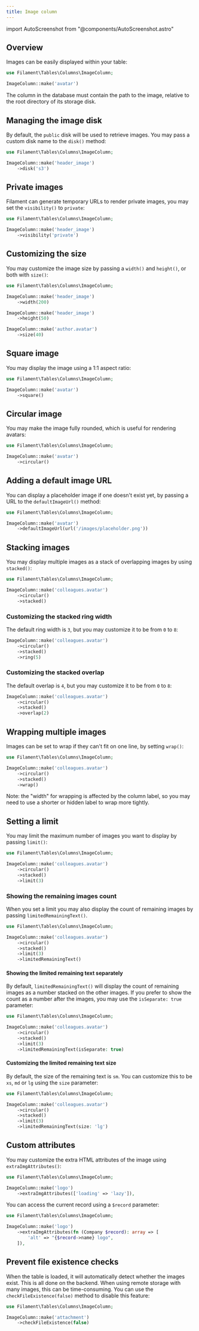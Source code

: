 ```yaml
---
title: Image column
---
```

import AutoScreenshot from "@components/AutoScreenshot.astro"

## Overview

Images can be easily displayed within your table:

```php
use Filament\Tables\Columns\ImageColumn;

ImageColumn::make('avatar')
```

The column in the database must contain the path to the image, relative to the root directory of its storage disk.

<AutoScreenshot name="tables/columns/image/simple" alt="Image column" version="4.x" />

## Managing the image disk

By default, the `public` disk will be used to retrieve images. You may pass a custom disk name to the `disk()` method:

```php
use Filament\Tables\Columns\ImageColumn;

ImageColumn::make('header_image')
    ->disk('s3')
```

## Private images

Filament can generate temporary URLs to render private images, you may set the `visibility()` to `private`:

```php
use Filament\Tables\Columns\ImageColumn;

ImageColumn::make('header_image')
    ->visibility('private')
```

## Customizing the size

You may customize the image size by passing a `width()` and `height()`, or both with `size()`:

```php
use Filament\Tables\Columns\ImageColumn;

ImageColumn::make('header_image')
    ->width(200)

ImageColumn::make('header_image')
    ->height(50)

ImageColumn::make('author.avatar')
    ->size(40)
```

## Square image

You may display the image using a 1:1 aspect ratio:

```php
use Filament\Tables\Columns\ImageColumn;

ImageColumn::make('avatar')
    ->square()
```

<AutoScreenshot name="tables/columns/image/square" alt="Square image column" version="4.x" />

## Circular image

You may make the image fully rounded, which is useful for rendering avatars:

```php
use Filament\Tables\Columns\ImageColumn;

ImageColumn::make('avatar')
    ->circular()
```

<AutoScreenshot name="tables/columns/image/circular" alt="Circular image column" version="4.x" />

## Adding a default image URL

You can display a placeholder image if one doesn't exist yet, by passing a URL to the `defaultImageUrl()` method:

```php
use Filament\Tables\Columns\ImageColumn;

ImageColumn::make('avatar')
    ->defaultImageUrl(url('/images/placeholder.png'))
```

## Stacking images

You may display multiple images as a stack of overlapping images by using `stacked()`:

```php
use Filament\Tables\Columns\ImageColumn;

ImageColumn::make('colleagues.avatar')
    ->circular()
    ->stacked()
```

<AutoScreenshot name="tables/columns/image/stacked" alt="Stacked image column" version="4.x" />

### Customizing the stacked ring width

The default ring width is `3`, but you may customize it to be from `0` to `8`:

```php
ImageColumn::make('colleagues.avatar')
    ->circular()
    ->stacked()
    ->ring(5)
```

### Customizing the stacked overlap

The default overlap is `4`, but you may customize it to be from `0` to `8`:

```php
ImageColumn::make('colleagues.avatar')
    ->circular()
    ->stacked()
    ->overlap(2)
```

## Wrapping multiple images

Images can be set to wrap if they can't fit on one line, by setting `wrap()`:

```php
use Filament\Tables\Columns\ImageColumn;

ImageColumn::make('colleagues.avatar')
    ->circular()
    ->stacked()
    ->wrap()
```

Note: the "width" for wrapping is affected by the column label, so you may need to use a shorter or hidden label to wrap more tightly.

## Setting a limit

You may limit the maximum number of images you want to display by passing `limit()`:

```php
use Filament\Tables\Columns\ImageColumn;

ImageColumn::make('colleagues.avatar')
    ->circular()
    ->stacked()
    ->limit(3)
```

<AutoScreenshot name="tables/columns/image/limited" alt="Limited image column" version="4.x" />

### Showing the remaining images count

When you set a limit you may also display the count of remaining images by passing `limitedRemainingText()`. 

```php
use Filament\Tables\Columns\ImageColumn;

ImageColumn::make('colleagues.avatar')
    ->circular()
    ->stacked()
    ->limit(3)
    ->limitedRemainingText()
```

<AutoScreenshot name="tables/columns/image/limited-remaining-text" alt="Limited image column with remaining text" version="4.x" />

#### Showing the limited remaining text separately

By default, `limitedRemainingText()` will display the count of remaining images as a number stacked on the other images. If you prefer to show the count as a number after the images, you may use the `isSeparate: true` parameter:

```php
use Filament\Tables\Columns\ImageColumn;

ImageColumn::make('colleagues.avatar')
    ->circular()
    ->stacked()
    ->limit(3)
    ->limitedRemainingText(isSeparate: true)
```

<AutoScreenshot name="tables/columns/image/limited-remaining-text-separately" alt="Limited image column with remaining text separately" version="4.x" />

#### Customizing the limited remaining text size

By default, the size of the remaining text is `sm`. You can customize this to be `xs`, `md` or `lg` using the `size` parameter:

```php
use Filament\Tables\Columns\ImageColumn;

ImageColumn::make('colleagues.avatar')
    ->circular()
    ->stacked()
    ->limit(3)
    ->limitedRemainingText(size: 'lg')
```

## Custom attributes

You may customize the extra HTML attributes of the image using `extraImgAttributes()`:

```php
use Filament\Tables\Columns\ImageColumn;

ImageColumn::make('logo')
    ->extraImgAttributes(['loading' => 'lazy']),
```

You can access the current record using a `$record` parameter:

```php
use Filament\Tables\Columns\ImageColumn;

ImageColumn::make('logo')
    ->extraImgAttributes(fn (Company $record): array => [
        'alt' => "{$record->name} logo",
    ]),
```

## Prevent file existence checks

When the table is loaded, it will automatically detect whether the images exist. This is all done on the backend. When using remote storage with many images, this can be time-consuming. You can use the `checkFileExistence(false)` method to disable this feature:

```php
use Filament\Tables\Columns\ImageColumn;

ImageColumn::make('attachment')
    ->checkFileExistence(false)
```

